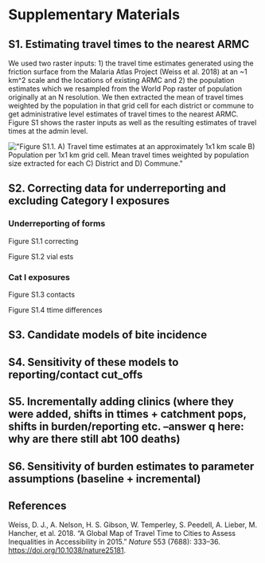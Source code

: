 Supplementary Materials
================

## S1. Estimating travel times to the nearest ARMC

We used two raster inputs: 1) the travel time estimates generated using
the friction surface from the Malaria Atlas Project (Weiss et al. 2018)
at an ~1 km^2 scale and the locations of existing ARMC and 2) the
population estimates which we resampled from the World Pop raster of
population originally at an N resolution. We then extracted the mean of
travel times weighted by the population in that grid cell for each
district or commune to get administrative level estimates of travel
times to the nearest ARMC. Figure S1 shows the raster inputs as well as
the resulting estimates of travel times at the admin level.

!["Figure S1.1. A) Travel time estimates at an approximately 1x1 km scale
B) Population per 1x1 km grid cell. Mean travel times weighted by
population size extracted for each C) District and D)
Commune."](../figs/S1.1.jpeg)

## S2. Correcting data for underreporting and excluding Category I exposures

### Underreporting of forms

Figure S1.1 correcting

Figure S1.2 vial ests

### Cat I exposures

Figure S1.3 contacts

Figure S1.4 ttime
differences

## S3. Candidate models of bite incidence

## S4. Sensitivity of these models to reporting/contact cut\_offs

## S5. Incrementally adding clinics (where they were added, shifts in ttimes + catchment pops, shifts in burden/reporting etc. –answer q here: why are there still abt 100 deaths)

## S6. Sensitivity of burden estimates to parameter assumptions (baseline + incremental)

## References

<div id="refs" class="references">

<div id="ref-weissGlobalMapTravel2018">

Weiss, D. J., A. Nelson, H. S. Gibson, W. Temperley, S. Peedell, A.
Lieber, M. Hancher, et al. 2018. “A Global Map of Travel Time to Cities
to Assess Inequalities in Accessibility in 2015.” *Nature* 553 (7688):
333–36. <https://doi.org/10.1038/nature25181>.

</div>

</div>

